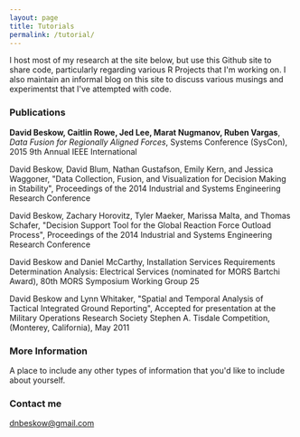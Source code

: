 ```yaml
---
layout: page
title: Tutorials
permalink: /tutorial/
---
```


I host most of my research at the site below, but use this Github site to share code, particularly regarding various R Projects that I'm working on.  I also maintain an informal blog on this site to discuss various musings and experimentst that I've attempted with code. 

### Publications

**David Beskow, Caitlin Rowe, Jed Lee, Marat Nugmanov, Ruben Vargas**, *Data Fusion for Regionally Aligned Forces*, Systems Conference (SysCon), 2015 9th Annual IEEE International

David Beskow, David Blum, Nathan Gustafson, Emily Kern, and Jessica Waggoner, "Data Collection, Fusion, and Visualization for Decision Making in Stability", Proceedings of the 2014 Industrial and Systems Engineering Research Conference

David Beskow, Zachary Horovitz, Tyler Maeker, Marissa Malta, and Thomas Schafer, "Decision Support Tool for the Global Reaction Force Outload Process", Proceedings of the 2014 Industrial and Systems Engineering Research Conference

David Beskow and Daniel McCarthy, Installation Services Requirements Determination Analysis: Electrical Services (nominated for MORS Bartchi Award), 80th MORS Symposium Working Group 25

David Beskow and Lynn Whitaker, "Spatial and Temporal Analysis of Tactical Integrated Ground Reporting", Accepted for presentation at the Military Operations Research Society Stephen A. Tisdale Competition, (Monterey, California), May 2011

### More Information

A place to include any other types of information that you'd like to include about yourself.

### Contact me

[dnbeskow@gmail.com](mailto:dnbeskow@gmail.com)
